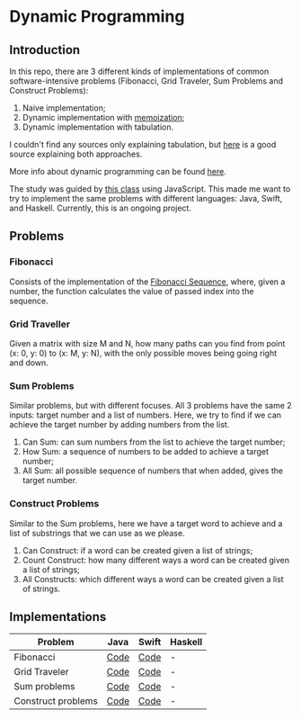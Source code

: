 # Dynamic Programming

## Introduction

In this repo, there are 3 different kinds of implementations of common software-intensive problems (Fibonacci, Grid Traveler, Sum Problems and Construct Problems):
1. Naive implementation;
2. Dynamic implementation with [memoization](https://en.wikipedia.org/wiki/Memoization);
3. Dynamic implementation with tabulation.

I couldn't find any sources only explaining tabulation, but [here](https://programming.guide/dynamic-programming-vs-memoization-vs-tabulation.html) is a good source explaining both approaches. 

More info about dynamic programming can be found [here](https://en.wikipedia.org/wiki/Dynamic_programming).

The study was guided by [this class](https://youtu.be/oBt53YbR9Kk) using JavaScript. This made me want to try to implement the same problems with different languages: Java, Swift, and Haskell. Currently, this is an ongoing project.

## Problems

### Fibonacci

Consists of the implementation of the [Fibonacci Sequence](https://en.wikipedia.org/wiki/Fibonacci_number), where, given a number, the function calculates the value of passed index into the sequence.

### Grid Traveller

Given a matrix with size M and N, how many paths can you find from point (x: 0, y: 0) to (x: M, y: N), with the only possible moves being going right and down.

### Sum Problems

Similar problems, but with different focuses. All 3 problems have the same 2 inputs: target number and a list of numbers. Here, we try to find if we can achieve the target number by adding numbers from the list.

1. Can Sum: can sum numbers from the list to achieve the target number;
2. How Sum: a sequence of numbers to be added to achieve a target number;
3. All Sum: all possible sequence of numbers that when added, gives the target number.

### Construct Problems

Similar to the Sum problems, here we have a target word to achieve and a list of substrings that we can use as we please.

1. Can Construct: if a word can be created given a list of strings;
2. Count Construct: how many different ways a word can be created given a list of strings;
3. All Constructs: which different ways a word can be created given a list of strings.

## Implementations

Problem | Java | Swift | Haskell
--- | --- | --- | ---
Fibonacci | [Code](https://github.com/LuizGuerra/Dynamic-Programming/blob/main/Java/src/Fibonacci.java) | [Code](https://github.com/LuizGuerra/Dynamic-Programming/blob/main/Swift/Fibonacci.swift) | -
Grid Traveler  | [Code](https://github.com/LuizGuerra/Dynamic-Programming/blob/main/Java/src/GridTraveler.java) | [Code](https://github.com/LuizGuerra/Dynamic-Programming/blob/main/Swift/GridTraveler.swift) | -
Sum problems | [Code](https://github.com/LuizGuerra/Dynamic-Programming/blob/main/Java/src/Sum.java) | [Code](https://github.com/LuizGuerra/Dynamic-Programming/blob/main/Swift/Sum.swift) | -
Construct problems | [Code](https://github.com/LuizGuerra/Dynamic-Programming/blob/main/Java/src/Construct.java) | [Code](https://github.com/LuizGuerra/Dynamic-Programming/blob/main/Swift/Construct.swift) | -
